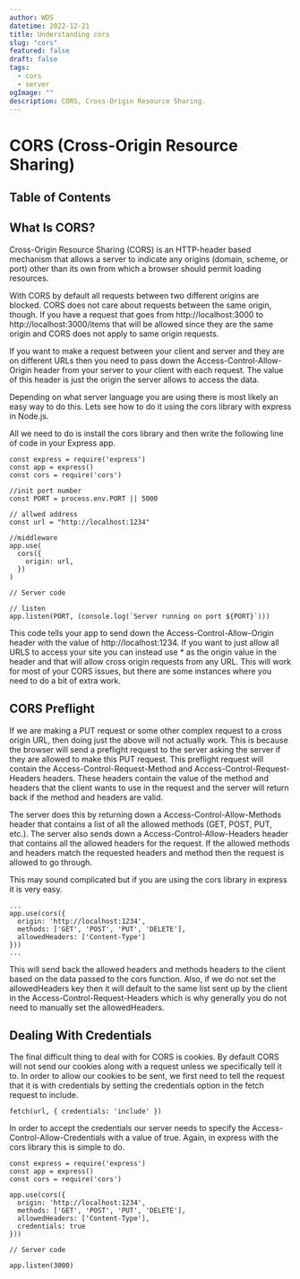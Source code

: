```yaml
---
author: WDS
datetime: 2022-12-21
title: Understanding cors
slug: "cors"
featured: false
draft: false
tags:
  - cors
  - server
ogImage: ""
description: CORS, Cross-Origin Resource Sharing.
---
```


# CORS (Cross-Origin Resource Sharing)

## Table of Contents

## What Is CORS?

Cross-Origin Resource Sharing (CORS) is an HTTP-header based mechanism that allows a server to indicate any origins (domain, scheme, or port) other than its own from which a browser should permit loading resources.

With CORS by default all requests between two different origins are blocked. CORS does not care about requests between the same origin, though. If you have a request that goes from http://localhost:3000 to http://localhost:3000/items that will be allowed since they are the same origin and CORS does not apply to same origin requests.

If you want to make a request between your client and server and they are on different URLs then you need to pass down the Access-Control-Allow-Origin header from your server to your client with each request. The value of this header is just the origin the server allows to access the data.

Depending on what server language you are using there is most likely an easy way to do this. Lets see how to do it using the cors library with express in Node.js.

All we need to do is install the cors library and then write the following line of code in your Express app.

```shell
const express = require('express')
const app = express()
const cors = require('cors')

//init port number
const PORT = process.env.PORT || 5000

// allwed address
const url = "http://localhost:1234"

//middleware
app.use(
  cors({
    origin: url,
  })
)

// Server code

// listen
app.listen(PORT, (console.log(`Server running on port ${PORT}`)))
```

This code tells your app to send down the Access-Control-Allow-Origin header with the value of http://localhost:1234. If you want to just allow all URLS to access your site you can instead use \* as the origin value in the header and that will allow cross origin requests from any URL. This will work for most of your CORS issues, but there are some instances where you need to do a bit of extra work.

## CORS Preflight

If we are making a PUT request or some other complex request to a cross origin URL, then doing just the above will not actually work. This is because the browser will send a preflight request to the server asking the server if they are allowed to make this PUT request. This preflight request will contain the Access-Control-Request-Method and Access-Control-Request-Headers headers. These headers contain the value of the method and headers that the client wants to use in the request and the server will return back if the method and headers are valid.

The server does this by returning down a Access-Control-Allow-Methods header that contains a list of all the allowed methods (GET, POST, PUT, etc.). The server also sends down a Access-Control-Allow-Headers header that contains all the allowed headers for the request. If the allowed methods and headers match the requested headers and method then the request is allowed to go through.

This may sound complicated but if you are using the cors library in express it is very easy.

```shell
...
app.use(cors({
  origin: 'http://localhost:1234',
  methods: ['GET', 'POST', 'PUT', 'DELETE'],
  allowedHeaders: ['Content-Type']
}))
...
```

This will send back the allowed headers and methods headers to the client based on the data passed to the cors function. Also, if we do not set the allowedHeaders key then it will default to the same list sent up by the client in the Access-Control-Request-Headers which is why generally you do not need to manually set the allowedHeaders.

## Dealing With Credentials

The final difficult thing to deal with for CORS is cookies. By default CORS will not send our cookies along with a request unless we specifically tell it to. In order to allow our cookies to be sent, we first need to tell the request that it is with credentials by setting the credentials option in the fetch request to include.

```shell
fetch(url, { credentials: 'include' })
```

In order to accept the credentials our server needs to specify the Access-Control-Allow-Credentials with a value of true. Again, in express with the cors library this is simple to do.

```shell
const express = require('express')
const app = express()
const cors = require('cors')

app.use(cors({
  origin: 'http://localhost:1234',
  methods: ['GET', 'POST', 'PUT', 'DELETE'],
  allowedHeaders: ['Content-Type'],
  credentials: true
}))

// Server code

app.listen(3000)
```

